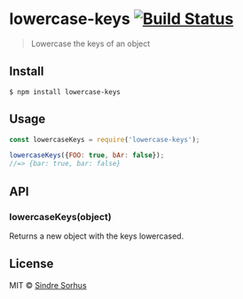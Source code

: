 # lowercase-keys [![Build Status](https://travis-ci.org/sindresorhus/lowercase-keys.svg?branch=master)](https://travis-ci.org/sindresorhus/lowercase-keys)

> Lowercase the keys of an object


## Install

```
$ npm install lowercase-keys
```


## Usage

```js
const lowercaseKeys = require('lowercase-keys');

lowercaseKeys({FOO: true, bAr: false});
//=> {bar: true, bar: false}
```


## API

### lowercaseKeys(object)

Returns a new object with the keys lowercased.


## License

MIT © [Sindre Sorhus](https://sindresorhus.com)

